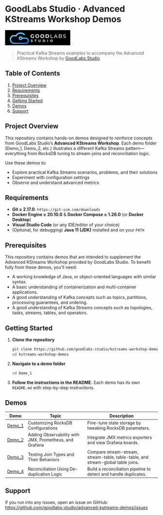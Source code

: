 # GoodLabs Studio · Advanced KStreams Workshop Demos

<img src="./assets/goodlabs-studio-logo-bl.png" height=50 />


> Practical Kafka Streams examples to accompany the Advanced KStreams Workshop by [GoodLabs Studio](https://goodlabs.studio)

## Table of Contents

1. [Project Overview](#project-overview)
2. [Requirements](#requirements)
3. [Prerequisites](#prerequisites)
4. [Getting Started](#getting-started)
5. [Demos](#demos)
6. [Support](#support)

## Project Overview

This repository contains hands-on demos designed to reinforce concepts from GoodLabs Studio’s **Advanced KStreams Workshop**.
Each demo folder (Demo_1, Demo_2, etc.) illustrates a different Kafka Streams pattern—everything from RocksDB tuning to stream-joins and reconciliation logic.  

Use these demos to:
- Explore practical Kafka Streams scenarios, problems, and their solutions
- Experiment with configuration settings
- Observe and understand advanced metrics

## Requirements

- **Git ≥ 2.17.0**: `https://git-scm.com/downloads`  
- **Docker Engine ≥ 20.10.0** & **Docker Compose ≥ 1.26.0** (or **Docker Desktop**)  
- **Visual Studio Code** (or any IDE/editor of your choice)
- (Optional, for debugging) **Java 11 (JDK)** installed and on your `PATH`

## Prerequisites

This repository contains demos that are intended to supplement the Advanced KStreams Workshop provided by GoodLabs Studio.
To benefit fully from these demos, you'll need:
- A working knowledge of Java, or object-oriented languages with similar syntax.
- A basic understanding of containerization and multi-container applications.
- A good understanding of Kafka concepts such as topics, partitions, processing guarantees, and ordering.
- A good understanding of Kafka Streams concepts such as topologies, tasks, streams, tables, and operators.


## Getting Started

1. **Clone the repository**  
   ```bash
   git clone https://github.com/goodlabs-studio/kstreams-workshop-demos.git
   cd kstreams-workshop-demos
   ```
2. **Navigate to a demo folder**
    ```bash
    cd Demo_1
    ```
3. **Follow the instructions in the README.** Each demo has its own `README.md` with step-by-step instructions.

## Demos

| Demo | Topic | Description |
| --- | --- | --- |
| [Demo_1](./Demo_1/README.md) | Customizing RocksDB Configurations | Fine-tune state storage by tweaking RocksDB parameters. |
| [Demo_2](./Demo_2/README.md) | Adding Observability with JMX, Prometheus, and Grafana | Integrate JMX metrics exporters and view Grafana boards. |
| [Demo_3](./Demo_3/README.md) | Testing Join Types and Their Behaviors | Compare stream-stream, stream-table, table-table, and stream-global table joins. |
| [Demo_4](./Demo_4/README.md) | Reconciliation Using De-duplication Logic | Build a reconciliation pipeline to detect and handle duplicates. |

## Support

If you run into any issues, open an issue on GitHub: https://github.com/goodlabs-studio/advanced-kstreams-demos/issues
